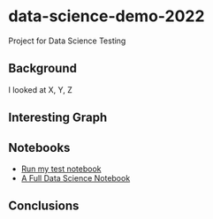 # data-science-demo-2022
Project for Data Science Testing

## Background

I looked at X, Y, Z

## Interesting Graph

## Notebooks

* [Run my test notebook](https://github.com/mrkane82/data-science-demo-2022/blob/main/Data_Science_Structure.ipynb)
* [A Full Data Science Notebook](https://github.com/paiml/minimal-python/blob/master/Chapter7_data_science.ipynb)

## Conclusions

